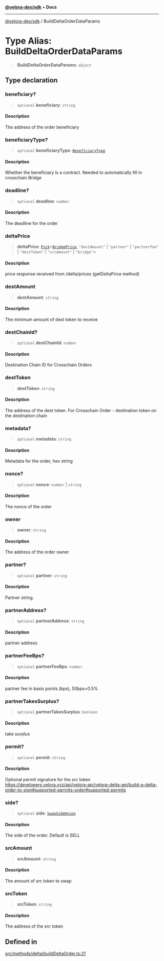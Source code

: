 [**@velora-dex/sdk**](../README.md) • **Docs**

***

[@velora-dex/sdk](../globals.md) / BuildDeltaOrderDataParams

# Type Alias: BuildDeltaOrderDataParams

> **BuildDeltaOrderDataParams**: `object`

## Type declaration

### beneficiary?

> `optional` **beneficiary**: `string`

#### Description

The address of the order beneficiary

### beneficiaryType?

> `optional` **beneficiaryType**: [`BeneficiaryType`](../-internal-/type-aliases/BeneficiaryType.md)

#### Description

Whether the beneficiary is a contract. Needed to automatically fill in crosschain Bridge

### deadline?

> `optional` **deadline**: `number`

#### Description

The deadline for the order

### deltaPrice

> **deltaPrice**: [`Pick`](../-internal-/type-aliases/Pick.md)\<[`BridgePrice`](BridgePrice.md), `"destAmount"` \| `"partner"` \| `"partnerFee"` \| `"destToken"` \| `"srcAmount"` \| `"bridge"`\>

#### Description

price response received from /delta/prices (getDeltaPrice method)

### destAmount

> **destAmount**: `string`

#### Description

The minimum amount of dest token to receive

### destChainId?

> `optional` **destChainId**: `number`

#### Description

Destination Chain ID for Crosschain Orders

### destToken

> **destToken**: `string`

#### Description

The address of the dest token. For Crosschain Order - destination token on the destination chain

### metadata?

> `optional` **metadata**: `string`

#### Description

Metadata for the order, hex string

### nonce?

> `optional` **nonce**: `number` \| `string`

#### Description

The nonce of the order

### owner

> **owner**: `string`

#### Description

The address of the order owner

### partner?

> `optional` **partner**: `string`

#### Description

Partner string.

### partnerAddress?

> `optional` **partnerAddress**: `string`

#### Description

partner address

### partnerFeeBps?

> `optional` **partnerFeeBps**: `number`

#### Description

partner fee in basis points (bps), 50bps=0.5%

### partnerTakesSurplus?

> `optional` **partnerTakesSurplus**: `boolean`

#### Description

take surplus

### permit?

> `optional` **permit**: `string`

#### Description

Optional permit signature for the src token https://developers.velora.xyz/api/velora-api/velora-delta-api/build-a-delta-order-to-sign#supported-permits-order#supported-permits

### side?

> `optional` **side**: [`SwapSideUnion`](SwapSideUnion.md)

#### Description

The side of the order. Default is SELL

### srcAmount

> **srcAmount**: `string`

#### Description

The amount of src token to swap

### srcToken

> **srcToken**: `string`

#### Description

The address of the src token

## Defined in

[src/methods/delta/buildDeltaOrder.ts:21](https://github.com/paraswap/paraswap-sdk/blob/master/src/methods/delta/buildDeltaOrder.ts#L21)
